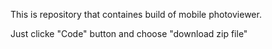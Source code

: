 This is repository that containes build of mobile photoviewer.

Just clicke "Code" button and choose "download zip file"
